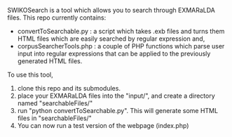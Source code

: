 SWIKOSearch is a tool which allows you to search through EXMARaLDA files. This repo currently contains:
 - convertToSearchable.py : a script which takes .exb files and turns them HTML files which are easily searched by regular expression and,
 - corpusSearcherTools.php : a couple of PHP functions which parse user input into regular expressions that can be applied to the previously generated HTML files.

To use this tool, 
 1) clone this repo and its submodules.
 2) place your EXMARaLDA files into the "input/", and create a directory named "searchableFiles/"
 3) run "python convertToSearchable.py". This will generate some HTML files in "searchableFiles/" 
 4) You can now run a test version of the webpage (index.php)
